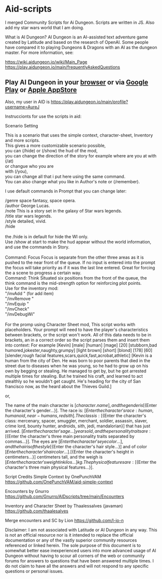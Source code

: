 # Aid-scripts

I merged Community Scripts for Ai Dungeon. 
Scripts are written in JS.
Also add my star wars world that I am doing.

What is AI Dungeon?
AI Dungeon is an AI-assisted text adventure game created by Latitude and based on the research of OpenAI. Some people have compared it to playing Dungeons & Dragons with an AI as the dungeon master. For more information, see:

https://wiki.aidungeon.io/wiki/Main_Page
https://play.aidungeon.io/main/frequentlyAskedQuestions

## Play AI Dungeon in your [browser](https://play.aidungeon.io/) or via [Google Play](https://play.google.com/store/apps/details?id=com.aidungeon) or [Apple AppStore](https://apps.apple.com/us/app/ai-dungeon/id1491268416)

Also, my user in AID is https://play.aidungeon.io/main/profile?username=AureJ

Instruccionts for use the scripts in aid:

Scenario Setting <br />

This is a scenario that uses the simple context, character-sheet, Inventory and more scripts. <br />
This gives a more customizable scenario possible, <br />
you can (/hide) or (/show) the hud of the mod, <br />
you can change the direction of the story for example where are you at with (/at) <br />
or changue who you are <br />
with (/you), <br />
you can change all that i put here using the same command. <br />
You can also change what you like in Author's note or (/remember). <br />

I use default commands in Prompt that you can change later: <br />

/genre space fantasy, space opera. <br />
/author George Lucas. <br />
/note This is a story set in the galaxy of Star wars legends. <br />
/title star wars legends. <br />
/style detailed, vivid. <br />
/hide <br />
<br />
the /hide is in default for hide the WI only. <br />
Use /show at start to make the hud appear without the world information, and use the commands in Story. <br />
<br />
Command: Focus
Focus is separate from the other three areas as it is pushed to the near front of the queue. If no input is entered into the prompt the focus will take priority as if it was the last line entered. Great for forcing the a scene to progress a certain way.
<br />
Command: Think
Situated six positions from the front of the queue, the think command is the mid-strength option for reinforcing plot points.
<br />
Use for the inventory mod:
<br />
"/invAdd <item> <number>" (for add item) <br />
"/invRemove <item> <number>" <br />
"/invEquip <item>" <br />
"/invCheck" <br />
"/invDebugWi" <br />
<br />
For the promp using Character Sheet mod, This script works with placeholders. Your prompt will need to have the player's characteristics between brackets, or the script won't work. All of this data needs to be in brackets, an in a correct order so the script parses them and insert them into context:
 For example
[Kevin] [male] [human] [mage] [20] [stubborn,bad humored,jokester,naughty,grumpy] [light brown] [short] [blond] [178] [60] [slender,rough facial features,scars,quick,fast,acrobat,athletic] [Kevin is a human from the city of Den. He was born to poor parents that died in the street due to diseases when he was young, so he had to grow up on his own by begging or stealing. He managed to get by, but he got arrested multiple times for stealing. But he trained his craft, and learned to act stealthly so he wouldn't get caught. He's heading for the city of San francisco now, as the heard about the Thieves Guild.]

or,

The name of the main character is [${character.name}], and the gender is [${Enter the character's gender...}]. The race is: [${Enter the character's race: human, humanoid, near-humans, red sith}]. The class is: [${Enter the character's class: mercenary, spacer, smuggler, merchant, soldier, assassin, slaver, crime lord, bounty hunter, androids, sith, jedi, mandalorian}] that has just arrived. [${Enter the character's age...}] years old, and the personality traits are: [${Enter the character's three main personality traits separated by commas...}]. The eyes are [${Enter the character's eye color...}], and the hair is of the style [${Enter the character's hair style...}] and of color [${Enter the character's hair color...}]. [${Enter the character's height in centimeters...}] centimeters tall, and the weigh is [${Enter the character's weight in kilos...}] kg. The physical features are: [${Enter the character's three main physical features...}].

Script Credits
Simple Context by OnePunchVAM
https://github.com/OnePunchVAM/aid-simple-context

Encounters by Gnurro
https://github.com/Gnurro/AIDscripts/tree/main/Encounters

Inventory and Character Sheet by Thaalessalves (javaman)
https://github.com/thaalesalves

Merge encounters and SC by Lion
https://github.com/l-io-n






Disclaimer: I am not associated with Latitude or AI Dungeon in any way. This is not an official resource nor is it intended to replace the official documentation or any of the vastly superior community resources referenced or linked herein. The sole purpose of this document is to somewhat better ease inexperienced users into more advanced usage of AI Dungeon without having to scour all corners of the web or community forums for answers to questions that have been answered multiple times.
I do not claim to have all the answers and will not respond to any specific questions or personal issues.

